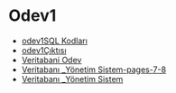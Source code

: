 # Odev1

<!--Index-->

- [odev1SQL Kodları](odev1SQL%20Kodlar%C4%B1.sql)
- [odev1Çıktısı](odev1%C3%87%C4%B1kt%C4%B1s%C4%B1.sql)
- [Veritabani Odev](Veritabani%20Odev.pdf)
- [Veritabanı _Yönetim Sistem-pages-7-8](Veritaban%C4%B1%20_Y%C3%B6netim%20Sistem-pages-7-8.pdf)
- [Veritabanı _Yönetim Sistem](Veritaban%C4%B1%20_Y%C3%B6netim%20Sistem.pdf)

<!--Index-->
